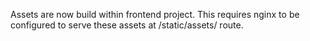 Assets are now build within frontend project. This requires nginx to be configured to serve these assets at /static/assets/ route.